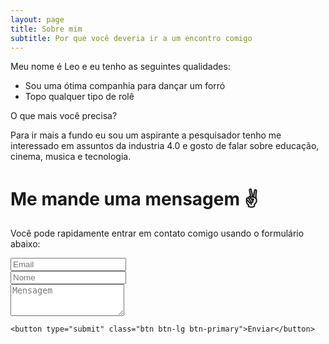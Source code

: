 ```yaml
---
layout: page
title: Sobre mim
subtitle: Por que você deveria ir a um encontro comigo
---
```


Meu nome é Leo e eu tenho as seguintes qualidades:

- Sou uma ótima companhia para dançar um forró
- Topo qualquer tipo de rolê

O que mais você precisa? 

Para ir mais a fundo eu sou um aspirante a pesquisador tenho me interessado em assuntos da industria 4.0 e gosto de falar sobre educação, cinema, musica e tecnologia. 


<div id="contactme-section">
<h1 id="contact">Me mande uma mensagem &#9996;</h1>
  
  <form action="https://formspree.io/f/mzbyqnlw" method="POST" class="form" id="contact-form">
  <p>Você pode rapidamente entrar em contato comigo usando o formulário abaixo:</p>
  <div class="row">
    <div class="col-6">
      <input type="email" name="_replyto" required="required" class="form-control form-control-lg" placeholder="Email" title="Email">
    </div>
    <div class="col-6">
      <input type="text" name="nome" class="form-control form-control-lg" placeholder="Nome" title="Nome">
    </div>
  </div>
  <input type="hidden" name="_subject" value="Novo envio do cantinho do leo">
  <textarea type="text" name="content" class="form-control form-control-lg" placeholder="Mensagem" title="Mensagem" required="required" rows="3"></textarea>
  <input type="text" name="_gotcha" style="display:none">
  <input type="hidden" name="_next" value="?message=Sua mensagem foi enviada com sucesso, obrigado! &#128512" />
    
    <button type="submit" class="btn btn-lg btn-primary">Enviar</button>
</form>